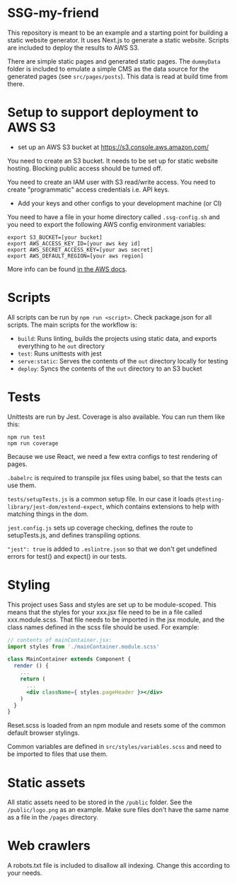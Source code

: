 # SSG-my-friend
This repository is meant to be an example and a starting point for building a static website generator.
It uses Next.js to generate a static website. Scripts are included to deploy the results to AWS S3.

There are simple static pages and generated static pages. The `dummyData` folder is included to emulate a simple CMS as the data source for the generated pages (see `src/pages/posts`).
This data is read at build time from there.

# Setup to support deployment to AWS S3
- set up an AWS S3 bucket at https://s3.console.aws.amazon.com/

You need to create an S3 bucket. It needs to be set up for static website hosting. Blocking public access should be turned off.

You need to create an IAM user with S3 read/write access.
You need to create "programmatic" access credentials i.e. API keys.

 - Add your keys and other configs to your development machine (or CI)

You need to have a file in your home directory called `.ssg-config.sh`
and you need to export the following AWS config environment variables:
```shell script
export S3_BUCKET=[your bucket]
export AWS_ACCESS_KEY_ID=[your aws key id]
export AWS_SECRET_ACCESS_KEY=[your aws secret]
export AWS_DEFAULT_REGION=[your aws region]
```

More info can be found [in the AWS docs](https://docs.aws.amazon.com/cli/latest/userguide/cli-configure-envvars.html).

# Scripts

All scripts can be run by `npm run <script>`. Check package.json for all scripts. The main scripts for the workflow is:

- `build`: Runs linting, builds the projects using static data, and exports everything to he `out` directory
- `test`: Runs unittests with jest
- `serve:static`: Serves the contents of the `out` directory locally for testing
- `deploy`: Syncs the contents of the `out` directory to an S3 bucket

# Tests

Unittests are run by Jest. Coverage is also available. You can run them like this:

```shell script
npm run test
npm run coverage
```

Because we use React, we need a few extra configs to test rendering of pages.

`.babelrc` is required to transpile jsx files using babel, so that the tests can use them.

`tests/setupTests.js` is a common setup file. In our case it loads `@testing-library/jest-dom/extend-expect`, which contains extensions to help with matching things in the dom.

`jest.config.js` sets up coverage checking, defines the route to setupTests.js, and defines transpiling options. 

`"jest": true` is added to `.eslintre.json` so that we don't get undefined errors for test() and expect() in our tests.

# Styling

This project uses Sass and styles are set up to be module-scoped. This means that the styles for your xxx.jsx file need to be in a file called xxx.module.scss.
That file needs to be imported in the jsx module, and the class names defined in the scss file should be used. For example:

```jsx harmony
// contents of mainContainer.jsx:
import styles from './mainContainer.module.scss'

class MainContainer extends Component {
  render () {
    ...
    return (
      ...
      <div className={ styles.pageHeader }></div>
    )
  }
}
```

Reset.scss is loaded from an npm module and resets some of the common default browser stylings.

Common variables are defined in `src/styles/variables.scss` and need to be imported to files that use them.

# Static assets

All static assets need to be stored in the `/public` folder. See the `/public/logo.png` as an example. Make sure files don't have the same name as a file in the `/pages` directory.

# Web crawlers

A robots.txt file is included to disallow all indexing. Change this according to your needs.
